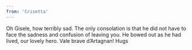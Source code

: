 ```yaml
---
from: 'Crisetta'
---
```


Oh Gisele, how terribly sad. The only consolation is that he did not have to face the sadness and confusion of leaving you. He bowed out as he had lived, our lovely hero. Vale brave d’Artagnan! Hugs 